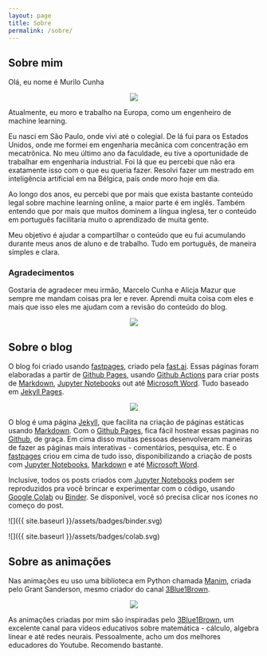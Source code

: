 ```yaml
---
layout: page
title: Sobre
permalink: /sobre/
---
```


## Sobre mim
Olá, eu nome é Murilo Cunha

<div style="text-align:center"><img src="https://media.giphy.com/media/IThjAlJnD9WNO/giphy.gif" /></div>

Atualmente, eu moro e trabalho na Europa, como um engenheiro de machine learning.

Eu nasci em São Paulo, onde vivi até o colegial. De lá fui para os Estados Unidos, onde me formei em engenharia mecânica com concentração em mecatrônica. No meu último ano da faculdade, eu tive a oportunidade de trabalhar em engenharia industrial. Foi lá que eu percebi que não era exatamente isso com o que eu queria fazer. Resolvi fazer um mestrado em inteligência artificial em na Bélgica, país onde moro hoje em dia.

Ao longo dos anos, eu percebi que por mais que exista bastante conteúdo legal sobre machine learning online, a maior parte é em inglês. Também entendo que por mais que muitos dominem a língua inglesa, ter o conteúdo em português facilitaria muito o aprendizado de muita gente.

Meu objetivo é ajudar a compartilhar o conteúdo que eu fui acumulando durante meus anos de aluno e de trabalho. Tudo em português, de maneira simples e clara.

### Agradecimentos

Gostaria de agradecer meu irmão, Marcelo Cunha e Alicja Mazur que sempre me mandam coisas pra ler e rever. Aprendi muita coisa com eles e mais que isso eles me ajudam com a revisão do conteúdo do blog.

<div style="text-align:center"><img src="https://media.giphy.com/media/GVMhZwYv8U5NK/giphy.gif" /></div>

## Sobre o blog

O blog foi criado usando [fastpages][fastpages], criado pela [fast.ai][fastai]. Essas páginas foram elaboradas a partir de [Github Pages][gh_p], usando [Github Actions][gh_a] para criar posts de [Markdown][markdown], [Jupyter Notebooks][jn] out até [Microsoft Word][ms_word]. Tudo baseado em [Jekyll Pages][jekyll].

<div style="text-align:center"><img src="https://media.giphy.com/media/5Zesu5VPNGJlm/giphy.gif" /></div>

O blog é uma página [Jekyll][jekyll], que facilita na criação de páginas estáticas usando [Markdown][markdown]. Com o [Github Pages][gh_p], fica fácil hostear essas paginas no [Github][github], de graça. Em cima disso muitas pessoas desenvolveram maneiras de fazer as páginas mais interativas - comentários, pesquisa, etc. E o [fastpages][fastpages] criou em cima de tudo isso, disponibilizando a criação de posts com [Jupyter Notebooks][jn], [Markdown][markdown] e até [Microsoft Word][ms_word].

Inclusive, todos os posts criados com [Jupyter Notebooks][jn] podem ser reproduzidos pra você brincar e experimentar com o código, usando [Google Colab][google_colab] ou [Binder][binder]. Se disponível, você só precisa clicar nos ícones no começo do post.

![]({{ site.baseurl }}/assets/badges/binder.svg)

![]({{ site.baseurl }}/assets/badges/colab.svg)

## Sobre as animações
Nas animações eu uso uma biblioteca em Python chamada [Manim][manim], criada pelo Grant Sanderson, mesmo criador do canal [3Blue1Brown][3b1b].

<div style="text-align:center"><img src="https://media.giphy.com/media/EFXGvbDPhLoWs/giphy.gif" /></div>

As animações criadas por mim são inspiradas pelo [3Blue1Brown][3b1b], um excelente canal para vídeos educativos sobre matemática - cálculo, algebra linear e até redes neurais. Pessoalmente, acho um dos melhores educadores do Youtube. Recomendo bastante.

[fastpages]: https://fastpages.fast.ai/
[fastai]: https://www.fast.ai/
[gh_p]: https://pages.github.com/
[gh_a]: https://github.com/features/actions
[Markdown]: markdownguide.org
[jn]: https://jupyter.org/
[jekyll]: https://jekyllrb.com/
[github]: https://github.com/
[ms_word]: https://products.office.com/en-us/word
[google_colab]: https://colab.research.google.com/
[binder]: https://mybinder.org/
[3b1b]: https://www.3blue1brown.com/
[manim]: https://github.com/3b1b/manim
